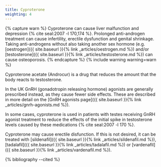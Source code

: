```yaml
---
title: Cyproterone
weighting: 4
---
```


{% capture warn %}
Cyproterone can cause liver malfunction and depression {% cite seal:2007 -l 170,174 %}. Prolonged anti-androgen treatment can cause infertility, erectile dysfunction and genital shrinkage. Taking anti-androgens without also taking another sex hormone (e.g. [oestrogen]({{ site.baseurl }}{% link _articles/oestrogen.md %}) and/or [testosterone]({{ site.baseurl }}{% link _articles/testosterone.md %}) can cause osteoporosis.
{% endcapture %}
{% include warning warning=warn %}

Cyproterone acetate (Androcur) is a drug that reduces the amount that the body reacts to testosterone.

In the UK GnRH (gonadotropin releasing hormone) agonists are generally prescribed instead, as they cause fewer side effects. These are described in more detail on the [GnRH agonists page]({{ site.baseurl }}{% link _articles/gnrh-agonists.md %}).

In some cases, cyproterone is used in patients with testes receiving GnRH agonist treatment to reduce the effects of the initial spike in testosterone levels caused by these medications {% cite seal:2007 -l 170 %}.

Cyproterone may cause erectile disfunction. If this is not desired, it can be treated with [sildenafil]({{ site.baseurl }}{% link _articles/sildenafil.md %}), [tadalafil]({{ site.baseurl }}{% link _articles/tadalafil.md %}) or [vardenafil]({{ site.baseurl }}{% link _articles/vardenafil.md %}).

{% bibliography --cited %}